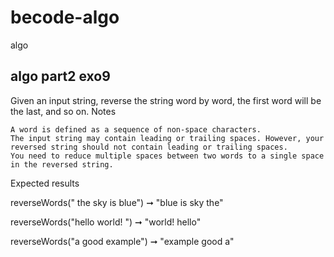 # becode-algo
 algo
 
 ## algo part2 exo9

 Given an input string, reverse the string word by word, the first word will be the last, and so on.
Notes

    A word is defined as a sequence of non-space characters.
    The input string may contain leading or trailing spaces. However, your reversed string should not contain leading or trailing spaces.
    You need to reduce multiple spaces between two words to a single space in the reversed string.

Expected results

reverseWords(" the sky is blue") ➞ "blue is sky the"

reverseWords("hello   world!  ") ➞ "world! hello"

reverseWords("a good example") ➞ "example good a"

